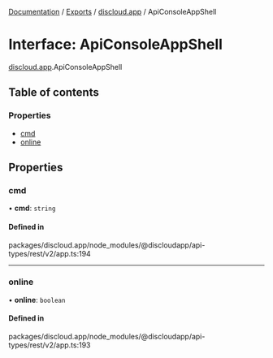 [Documentation](../README.md) / [Exports](../modules.md) / [discloud.app](../modules/discloud_app.md) / ApiConsoleAppShell

# Interface: ApiConsoleAppShell

[discloud.app](../modules/discloud_app.md).ApiConsoleAppShell

## Table of contents

### Properties

- [cmd](discloud_app.ApiConsoleAppShell.md#cmd)
- [online](discloud_app.ApiConsoleAppShell.md#online)

## Properties

### cmd

• **cmd**: `string`

#### Defined in

packages/discloud.app/node_modules/@discloudapp/api-types/rest/v2/app.ts:194

___

### online

• **online**: `boolean`

#### Defined in

packages/discloud.app/node_modules/@discloudapp/api-types/rest/v2/app.ts:193
